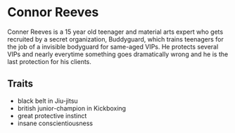 # Connor Reeves
Conner Reeves is a 15 year old teenager and material arts expert who gets recruited by a secret organization, Buddyguard, which trains teenagers for the job of a invisible bodyguard for same-aged VIPs. He protects several VIPs and nearly everytime something goes dramatically wrong and he is the last protection for his clients.

## Traits
* black belt in Jiu-jitsu
* british junior-champion in Kickboxing
* great protective instinct
* insane conscientiousness
